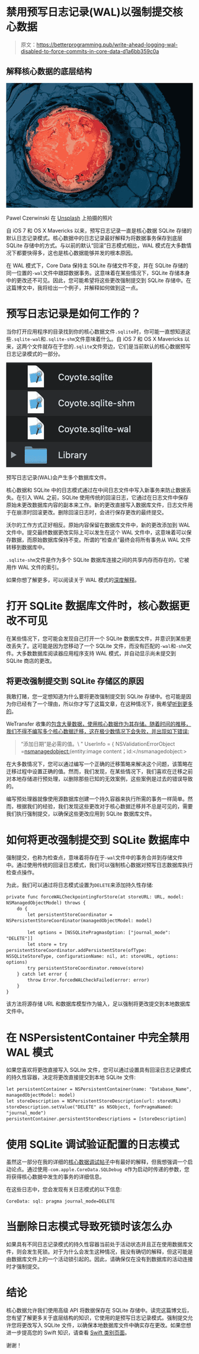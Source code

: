# 禁用预写日志记录(WAL)以强制提交核心数据

> 原文：<https://betterprogramming.pub/write-ahead-logging-wal-disabled-to-force-commits-in-core-data-d1a6bb359c0a>

## 解释核心数据的底层结构

![](img/c1f9eab05500911e24cb0e292c374b3b.png)

Pawel Czerwinski 在 [Unsplash](http://unsplash.com) 上拍摄的照片

自 iOS 7 和 OS X Mavericks 以来，预写日志记录一直是核心数据 SQLite 存储的默认日志记录模式。核心数据中的日志记录最好解释为将数据事务保存到底层 SQLite 存储中的方式。与以前的默认“回滚”日志模式相比，WAL 模式在大多数情况下都要快得多，这也是核心数据能够并发的根本原因。

在 WAL 模式下，Core Data 保持主 SQLite 存储文件不变，并在 SQLite 存储的同一位置的`-wal`文件中跟踪数据事务。这意味着在某些情况下，SQLite 存储本身中的更改还不可见。因此，您可能希望将这些更改强制提交到 SQLite 存储中。在这篇博文中，我将给出一个例子，并解释如何做到这一点。

# 预写日志记录是如何工作的？

当你打开应用程序的目录找到你的核心数据文件`.sqlite`时，你可能一直想知道这些`.sqlite-wal`和`.sqlite-shm`文件意味着什么。自 iOS 7 和 OS X Mavericks 以来，这两个文件就存在于您的`.sqlite`文件旁边，它们是当前默认的核心数据预写日志记录模式的一部分。

![](img/6825fc279e1039f8fd51e88f1fc3f4d2.png)

预写日志记录(WAL)会产生多个数据库文件。

核心数据和 SQLite 中的日志模式通过在中间日志文件中写入新事务来防止数据丢失。在引入 WAL 之前，SQLite 使用传统的回滚日志，它通过在日志文件中保存原始未更改数据库内容的副本来工作。新的更改直接写入数据库文件，日志文件用于在崩溃时回滚更改。删除回滚日志时，会进行保存更改的最终提交。

沃尔的工作方式正好相反。原始内容保留在数据库文件中，新的更改添加到 WAL 文件中。提交最终数据更改实际上可以发生在这个 WAL 文件中，这意味着可以保存数据，而原始数据库保持不变。所谓的“检查点”最终会将所有事务从 WAL 文件转移到数据库中。

`.sqlite-shm`文件是作为多个 SQLite 数据库连接之间的共享内存而存在的，它被用作 WAL 文件的索引。

如果你想了解更多，可以阅读关于 WAL 模式的[深度解释](http://www.sqlite.org/draft/wal.html)。

# 打开 SQLite 数据库文件时，核心数据更改不可见

在某些情况下，您可能会发现自己打开一个 SQLite 数据库文件，并意识到某些更改丢失了。这可能是因为您移动了一个 SQLite 文件，而没有匹配的`-wal`和`-shm`文件。大多数数据库阅读器应用程序支持 WAL 模式，并自动显示尚未提交到 SQLite 商店的更改。

## 将更改强制提交到 SQLite 存储区的原因

我敢打赌，您一定想知道为什么要将更改强制提交到 SQLite 存储中。也可能是因为你已经有了一个理由，所以你才写了这篇文章，在这种情况下，我希望[听到更多的](https://twitter.com/twannl)。

WeTransfer 收集的[包含大量数据，使用核心数据作为其存储。随着时间的推移，我们不得不编写多个核心数据迁移，这在极少数情况下会失败，并出现如下错误:](https://collect.bywetransfer.com/)

> “添加日期”是必需的值。\ " UserInfo = { NSValidationErrorObject =<nsmanagedobject:>(entity:image content；id:</nsmanagedobject:>

在大多数情况下，您可以通过编写一个正确的迁移策略来解决这个问题，该策略在迁移过程中设置正确的值。然而，我们发现，在某些情况下，我们喜欢在迁移之前对本地存储进行预处理，以删除那些已知的无效案例，这些案例是过去的错误导致的。

编写预处理器就像使用源数据库创建一个持久容器来执行所需的事务一样简单。然而，根据我们的经验，我们发现这些更改对于核心数据迁移并不总是可见的，需要我们执行强制提交，以确保这些更改应用到 SQLite 数据库文件。

# 如何将更改强制提交到 SQLite 数据库中

强制提交，也称为检查点，意味着将存在于`-wal`文件中的事务合并到存储文件中。通过使用传统的回滚日志模式，我们可以强制核心数据对预写日志数据库执行检查点操作。

为此，我们可以通过将日志模式设置为`DELETE`来添加持久性存储:

```
private func forceWALCheckpointingForStore(at storeURL: URL, model: NSManagedObjectModel) throws {
    do {
        let persistentStoreCoordinator = NSPersistentStoreCoordinator(managedObjectModel: model)

        let options = [NSSQLitePragmasOption: ["journal_mode": "DELETE"]]
        let store = try persistentStoreCoordinator.addPersistentStore(ofType: NSSQLiteStoreType, configurationName: nil, at: storeURL, options: options)
        try persistentStoreCoordinator.remove(store)
    } catch let error {
        throw Error.forcedWALCheckFailed(error: error)
    }
}
```

该方法将源存储 URL 和数据库模型作为输入，足以强制将更改提交到本地数据库文件中。

# **在 NSPersistentContainer 中完全禁用 WAL 模式**

如果您喜欢将更改直接写入 SQLite 文件，您可以通过设置具有回滚日志记录模式的持久性容器，决定将更改直接提交到本地 SQLite 文件:

```
let persistentContainer = NSPersistentContainer(name: "Database_Name", managedObjectModel: model)
let storeDescription = NSPersistentStoreDescription(url: storeURL)
storeDescription.setValue("DELETE" as NSObject, forPragmaNamed: "journal_mode")
persistentContainer.persistentStoreDescriptions = [storeDescription]
```

# 使用 SQLite 调试验证配置的日志模式

虽然这一部分在我的详细的[核心数据调试帖子](https://www.avanderlee.com/debugging/core-data-debugging-xcode/)中有最好的解释，但我想强调一个启动论点。通过使用`-com.apple.CoreData.SQLDebug 4`作为启动时传递的参数，您将获得核心数据中发生的事务的详细信息。

在这些日志中，您会发现有关日志模式的以下信息:

```
CoreData: sql: pragma journal_mode=DELETE
```

# 当删除日志模式导致死锁时该怎么办

如果具有不同日志记录模式的持久性容器当前处于活动状态并且正在使用数据库文件，则会发生死锁。对于为什么会发生这种情况，我没有确切的解释，但这可能是由数据库文件上的一个活动锁引起的。因此，请确保仅在没有到数据库的活动连接时才强制提交。

# 结论

核心数据允许我们使用高级 API 将数据保存在 SQLite 存储中。读完这篇博文后，您有望了解更多关于底层结构的知识，它使用的是预写日志记录模式。强制提交允许您将更改写入 SQLite 文件，以确保本地数据库文件中确实存在更改。如果您想进一步提高您的 Swift 知识，请查看 [Swift 类别页面](https://www.avanderlee.com/category/swift/)。

谢谢！